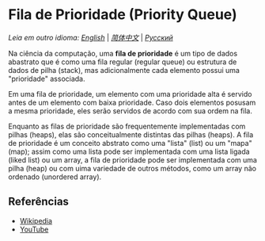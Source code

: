 # Fila de Prioridade (Priority Queue)

_Leia em outro idioma:_
[_English_](README.md) | [_简体中文_](README.zh-CN.md) | [_Русский_](README.ru-RU.md) 

Na ciência da computação, uma **fila de prioridade** é um tipo de dados
abastrato que é como uma fila regular (regular queue) ou estrutura de
dados de pilha (stack), mas adicionalmente cada elemento possui uma
"prioridade" associada.

Em uma fila de prioridade, um elemento com uma prioridade alta é servido
antes de um elemento com baixa prioridade. Caso dois elementos posusam a
mesma prioridade, eles serão servidos de acordo com sua ordem na fila.

Enquanto as filas de prioridade são frequentemente implementadas com
pilhas (heaps), elas são conceitualmente distintas das pilhas (heaps).
A fila de prioridade é um conceito abstrato como uma "lista" (list) ou
um "mapa" (map); assim como uma lista pode ser implementada com uma
lista ligada (liked list) ou um array, a fila de prioridade pode ser
implementada com uma pilha (heap) ou com uima variedade de outros métodos,
como um array não ordenado (unordered array).

## Referências

- [Wikipedia](https://en.wikipedia.org/wiki/Priority_queue)
- [YouTube](https://www.youtube.com/watch?v=wptevk0bshY&list=PLLXdhg_r2hKA7DPDsunoDZ-Z769jWn4R8&index=6)
